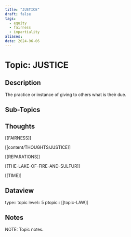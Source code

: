 ```yaml
---
title: "JUSTICE"
draft: false
tags:
  - equity
  - fairness
  - impartiality
aliases: 
date: 2024-06-06
---
```

# Topic: JUSTICE
## Description
The practice or instance of giving to others what is their due.

## Sub-Topics


## Thoughts
[[FAIRNESS]]

[[content/THOUGHTS/JUSTICE]]

[[REPARATIONS]]

[[THE-LAKE-OF-FIRE-AND-SULFUR]]

[[TIME]]

## Dataview
type:: topic
level:: 5
ptopic:: [[topic-LAW]]

## Notes
NOTE: Topic notes.